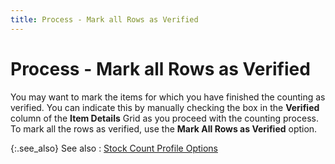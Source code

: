 ```yaml
---
title: Process - Mark all Rows as Verified
---
```


# Process - Mark all Rows as Verified


You may want to mark the items for which you have finished the counting  as verified. You can indicate this by manually checking the box in the  **Verified** column of the **Item 
 Details** Grid as you proceed with the counting process. To mark  all the rows as verified, use the **Mark 
 All Rows as Verified** option.


{:.see_also}
See also
: [Stock  Count Profile Options]({{site.wm_baseurl}}/inv-adj/stock-count/stock-count-profile-options/stock_count_profile_options.html)
